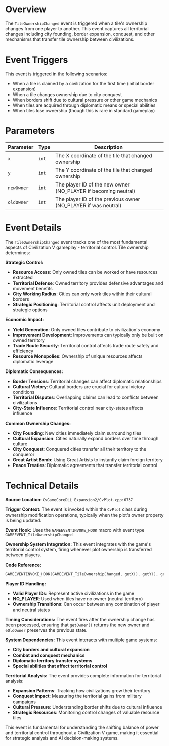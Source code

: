 # Overview

The `TileOwnershipChanged` event is triggered when a tile's ownership changes from one player to another. This event captures all territorial changes including city founding, border expansion, conquest, and other mechanisms that transfer tile ownership between civilizations.

# Event Triggers

This event is triggered in the following scenarios:
- When a tile is claimed by a civilization for the first time (initial border expansion)
- When a tile changes ownership due to city conquest
- When borders shift due to cultural pressure or other game mechanics
- When tiles are acquired through diplomatic means or special abilities
- When tiles lose ownership (though this is rare in standard gameplay)

# Parameters

| Parameter | Type | Description |
|-----------|------|-------------|
| `x` | `int` | The X coordinate of the tile that changed ownership |
| `y` | `int` | The Y coordinate of the tile that changed ownership |
| `newOwner` | `int` | The player ID of the new owner (NO_PLAYER if becoming neutral) |
| `oldOwner` | `int` | The player ID of the previous owner (NO_PLAYER if was neutral) |

# Event Details

The `TileOwnershipChanged` event tracks one of the most fundamental aspects of Civilization V gameplay - territorial control. Tile ownership determines:

**Strategic Control:**
- **Resource Access**: Only owned tiles can be worked or have resources extracted
- **Territorial Defense**: Owned territory provides defensive advantages and movement benefits
- **City Working Radius**: Cities can only work tiles within their cultural borders
- **Strategic Positioning**: Territorial control affects unit deployment and strategic options

**Economic Impact:**
- **Yield Generation**: Only owned tiles contribute to civilization's economy
- **Improvement Development**: Improvements can typically only be built on owned territory
- **Trade Route Security**: Territorial control affects trade route safety and efficiency
- **Resource Monopolies**: Ownership of unique resources affects diplomatic leverage

**Diplomatic Consequences:**
- **Border Tensions**: Territorial changes can affect diplomatic relationships
- **Cultural Victory**: Cultural borders are crucial for cultural victory conditions
- **Territorial Disputes**: Overlapping claims can lead to conflicts between civilizations
- **City-State Influence**: Territorial control near city-states affects influence

**Common Ownership Changes:**
- **City Founding**: New cities immediately claim surrounding tiles
- **Cultural Expansion**: Cities naturally expand borders over time through culture
- **City Conquest**: Conquered cities transfer all their territory to the conqueror
- **Great Artist Bomb**: Using Great Artists to instantly claim foreign territory
- **Peace Treaties**: Diplomatic agreements that transfer territorial control

# Technical Details

**Source Location:** `CvGameCoreDLL_Expansion2/CvPlot.cpp:6737`

**Trigger Context:** The event is invoked within the `CvPlot` class during ownership modification operations, typically when the plot's owner property is being updated.

**Event Hook:** Uses the `GAMEEVENTINVOKE_HOOK` macro with event type `GAMEEVENT_TileOwnershipChanged`

**Ownership System Integration:** This event integrates with the game's territorial control system, firing whenever plot ownership is transferred between players.

**Code Reference:**
```cpp
GAMEEVENTINVOKE_HOOK(GAMEEVENT_TileOwnershipChanged, getX(), getY(), getOwner(), eOldOwner);
```

**Player ID Handling:**
- **Valid Player IDs**: Represent active civilizations in the game
- **NO_PLAYER**: Used when tiles have no owner (neutral territory)
- **Ownership Transitions**: Can occur between any combination of player and neutral states

**Timing Considerations:** The event fires after the ownership change has been processed, ensuring that `getOwner()` returns the new owner and `eOldOwner` preserves the previous state.

**System Dependencies:** This event interacts with multiple game systems:
- **City borders and cultural expansion**
- **Combat and conquest mechanics**
- **Diplomatic territory transfer systems**
- **Special abilities that affect territorial control**

**Territorial Analysis:** The event provides complete information for territorial analysis:
- **Expansion Patterns**: Tracking how civilizations grow their territory
- **Conquest Impact**: Measuring the territorial gains from military campaigns
- **Cultural Pressure**: Understanding border shifts due to cultural influence
- **Strategic Resources**: Monitoring control changes of valuable resource tiles

This event is fundamental for understanding the shifting balance of power and territorial control throughout a Civilization V game, making it essential for strategic analysis and AI decision-making systems.